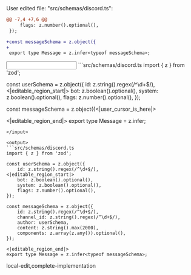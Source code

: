 <events>
User edited file: "src/schemas/discord.ts":

```diff
@@ -7,4 +7,6 @@
     flags: z.number().optional(),
 });

+const messageSchema = z.object({
+
 export type Message = z.infer<typeof messageSchema>;
```
</events>

<input>
```src/schemas/discord.ts
import { z } from 'zod';

const userSchema = z.object({
    id: z.string().regex(/^\d+$/),
<|editable_region_start|>
    bot: z.boolean().optional(),
    system: z.boolean().optional(),
    flags: z.number().optional(),
});

const messageSchema = z.object({<|user_cursor_is_here|>

<|editable_region_end|>
export type Message = z.infer<typeof messageSchema>;
```
</input>

<output>
```src/schemas/discord.ts
import { z } from 'zod';

const userSchema = z.object({
    id: z.string().regex(/^\d+$/),
<|editable_region_start|>
    bot: z.boolean().optional(),
    system: z.boolean().optional(),
    flags: z.number().optional(),
});

const messageSchema = z.object({
    id: z.string().regex(/^\d+$/),
    channel_id: z.string().regex(/^\d+$/),
    author: userSchema,
    content: z.string().max(2000),
    components: z.array(z.any()).optional(),
});

<|editable_region_end|>
export type Message = z.infer<typeof messageSchema>;
```
</output>

<labels>
local-edit,complete-implementation
</labels>
